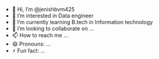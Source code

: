 - 👋 Hi, I’m @jenishbvm425
- 👀 I’m interested in Data engineer 
- 🌱 I’m currently learning B.tech in Information technology 
- 💞️ I’m looking to collaborate on ...
- 📫 How to reach me ...
- 😄 Pronouns: ...
- ⚡ Fun fact: ...

<!---
jenishbvm425/jenishbvm425 is a ✨ special ✨ repository because its `README.md` (this file) appears on your GitHub profile.
You can click the Preview link to take a look at your changes.
--->
